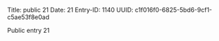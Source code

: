 Title: public 21
Date: 21
Entry-ID: 1140
UUID: c1f016f0-6825-5bd6-9cf1-c5ae53f8e0ad

Public entry 21
